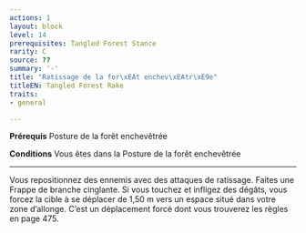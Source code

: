 ```yaml
---
actions: 1
layout: block
level: 14
prerequisites: Tangled Forest Stance
rarity: C
source: ??
summary: '-'
title: "Ratissage de la for\xEAt enchev\xEAtr\xE9e"
titleEN: Tangled Forest Rake
traits:
- general

---
```


<p><strong>Prérequis</strong> Posture de la forêt enchevêtrée</p>
<p><strong>Conditions</strong> Vous êtes dans la Posture de la forêt enchevêtrée</p>
<hr>
<p>Vous repositionnez des ennemis avec des attaques de ratissage. Faites une Frappe de branche cinglante. Si vous touchez et infligez des dégâts, vous forcez la cible à se déplacer de 1,50 m vers un espace situé dans votre zone d’allonge. C’est un déplacement forcé dont vous trouverez les règles en page 475.</p>